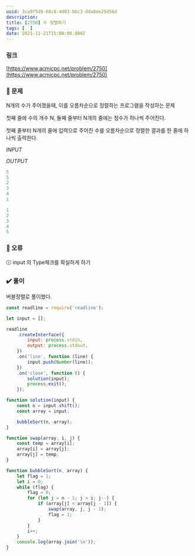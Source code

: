 ```yaml
---
uuid: 3ca9f5d9-68c6-4d03-bbc3-dda0ee25d56d
description: 
title: [2750] 수 정렬하기
tags: [  ]
date: 2021-11-21T15:00:00.000Z
---
```








### 링크

[https://www.acmicpc.net/problem/2750](https://www.acmicpc.net/problem/2750)

### 📝 문제

N개의 수가 주어졌을때, 이를 오름차순으로 정렬하는 프로그램을 작성하는 문제

첫째 줄에 수의 개수 N, 둘째 줄부터 N개의 줄에는 정수가 하나씩 주어진다.

첫째 줄부터 N개의 줄에 입력으로 주어진 수를 오름차순으로 정렬한 결과를 한 줄에 하나씩 출력한다.

*INPUT*

*OUTPUT*

```jsx
5
5
2
3
4
1
```

```jsx
1
2
3
4
5
```

### 🚨 오류

<aside>
🕧 input 의 Type체크를 확실하게 하기

</aside>

### ✔️ 풀이

버블정렬로 풀이했다.

```jsx
const readline = require('readline');

let input = [];

readline
    .createInterface({
        input: process.stdin,
        output: process.stdout,
    })
    .on('line', function (line) {
        input.push(Number(line));
    })
    .on('close', function () {
        solution(input);
        process.exit();
    });

function solution(input) {
    const n = input.shift();
    const array = input;

    bubbleSort(n, array);
}

function swap(array, i, j) {
    const temp = array[i];
    array[i] = array[j];
    array[j] = temp;
}

function bubbleSort(n, array) {
    let flag = 1;
    let i = 0;
    while (flag) {
        flag = 0;
        for (let j = n - 1; j > i; j--) {
            if (array[j] < array[j - 1]) {
                swap(array, j, j - 1);
                flag = 1;
            }
        }
        i++;
    }
    console.log(array.join('\n'));
}
```